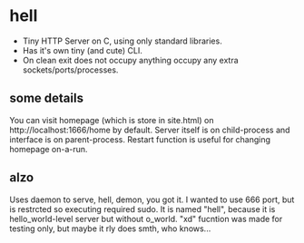 # hell
* Tiny HTTP Server on C, using only standard libraries.  
* Has it's own tiny (and cute) CLI.
* On clean exit does not occupy anything occupy any extra sockets/ports/processes.
## some details
You can visit homepage (which is store in site.html) on http://localhost:1666/home by default. Server itself is on child-process and interface is on parent-process. Restart function is useful for changing homepage on-a-run. 
## alzo
Uses daemon to serve, hell, demon, you got it. I wanted to use 666 port, but is restrcted so executing required sudo. It is named "hell", because it is hello_world-level server but without o_world. "xd" fucntion was made for testing only, but maybe it rly does smth, who knows...
